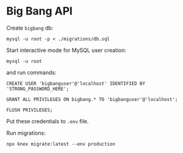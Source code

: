 # Big Bang API

Create `bigbang` db:
  
`mysql -u root -p < ./migrations/db.sql`

Start interactive mode for MySQL user creation:

`mysql -u root`

and run commands:

`CREATE USER 'bigbanguser'@'localhost' IDENTIFIED BY 'STRONG_PASSWORD_HERE';`

`GRANT ALL PRIVILEGES ON bigbang.* TO 'bigbanguser'@'localhost';`

`FLUSH PRIVILEGES;`

Put these credentials to `.env` file.

Run migrations:

`npx knex migrate:latest --env production`